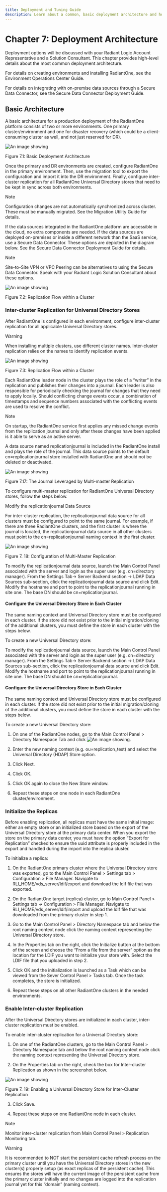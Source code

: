 ```yaml
---
title: Deployment and Tuning Guide
description: Learn about a common, basic deployment architecture and how to configure inter-cluster replication.
---
```


# Chapter 7: Deployment Architecture

Deployment options will be discussed with your Radiant Logic Account Representative and a Solution Consultant.  This chapter provides high-level details about the most common deployment architecture.

For details on creating environments and installing RadiantOne, see the Environment Operations Center Guide.

For details on integrating with on-premise data sources through a Secure Data Connector, see the Secure Data Connector Deployment Guide.

## Basic Architecture

A basic architecture for a production deployment of the RadiantOne platform consists of two or more environments. One primary cluster/environment and one for disaster recovery (which could be a client-consuming cluster as well, and not just reserved for DR).

![An image showing ](Media/Image7.1.jpg)
 
Figure 7.1: Basic Deployment Architecture

Once the primary and DR environments are created, configure RadiantOne in the primary environment. Then, use the migration tool to export the configuration and import it into the DR environment. Finally, configure inter-cluster replication for all RadiantOne Universal Directory stores that need to be kept in sync across both environments.

>[!note]
>Configuration changes are not automatically synchronized across cluster. These must be manually migrated. See the Migration Utility Guide for details.

If the data sources integrated in the RadiantOne platform are accessible in the cloud, no extra components are needed. If the data sources are deployed on-premises or inside a different network than the SaaS service, use a Secure Data Connector. These options are depicted in the diagram below. See the Secure Data Connector Deployment Guide for details.

>[!note]
>Site-to-Site VPN or VPC Peering can be alternatives to using the Secure Data Connector. Speak with your Radiant Logic Solution Consultant about these options.

![An image showing ](Media/Image7.26.jpg)
 
Figure 7.2: Replication Flow within a Cluster

### Inter-cluster Replication for Universal Directory Stores

After RadiantOne is configured in each environment, configure inter-cluster replication for all applicable Universal Directory stores.

>[!warning]
>When installing multiple clusters, use different cluster names. Inter-cluster replication relies on the names to identify replication events.  

![An image showing ](Media/Image7.27.jpg)
 
Figure 7.3: Replication Flow within a Cluster

Each RadiantOne leader node in the cluster plays the role of a “writer” in the replication and publishes their changes into a journal. Each leader is also responsible for periodically checking the journal for changes that they need to apply locally. Should conflicting change events occur, a combination of timestamps and sequence numbers associated with the conflicting events are used to resolve the conflict.

>[!note]
>On startup, the RadiantOne service first applies any missed change events from the replication journal and only after these changes have been applied is it able to serve as an active server.

A data source named replicationjournal is included in the RadiantOne install and plays the role of the journal. This data source points to the default cn=replicationjournal store installed with RadiantOne and should not be deleted or deactivated. 

![An image showing ](Media/Image7.28.jpg)
 
Figure 7.17: The Journal Leveraged by Multi-master Replication

To configure multi-master replication for RadiantOne Universal Directory stores, follow the steps below.

Modify the replicationjournal Data Source

For inter-cluster replication, the replicationjournal data source for all clusters must be configured to point to the same journal. For example, if there are three RadiantOne clusters, and the first cluster is where the journal is located, the replicationjournal data source in all other clusters must point to the cn=replicationjournal naming context in the first cluster.

![An image showing ](Media/Image7.29.jpg)

Figure 7. 18: Configuration of Multi-Master Replication

To modify the replicationjournal data source, launch the Main Control Panel associated with the server and login as the super user (e.g. cn=directory manager). From the Settings Tab-> Server Backend section -> LDAP Data Sources sub-section, click the replicationjournal data source and click Edit. Modify the hostname and port to point to the replicationjournal running in site one. The base DN should be cn=replicationjournal.

#### Configure the Universal Directory Store in Each Cluster

The same naming context and Universal Directory store must be configured in each cluster. If the store did not exist prior to the initial migration/cloning of the additional clusters, you must define the store in each cluster with the steps below.

To create a new Universal Directory store:

To modify the replicationjournal data source, launch the Main Control Panel associated with the server and login as the super user (e.g. cn=directory manager). From the Settings Tab-> Server Backend section -> LDAP Data Sources sub-section, click the replicationjournal data source and click Edit. Modify the hostname and port to point to the replicationjournal running in site one. The base DN should be cn=replicationjournal.

#### Configure the Universal Directory Store in Each Cluster

The same naming context and Universal Directory store must be configured in each cluster. If the store did not exist prior to the initial migration/cloning of the additional clusters, you must define the store in each cluster with the steps below.

To create a new Universal Directory store:

1.	On one of the RadiantOne nodes, go to the Main Control Panel > Directory Namespace Tab and click  ![An image showing ](Media/plus-sign.jpg).

2.	Enter the new naming context (e.g. ou=replication_test) and select the Universal Directory (HDAP) Store option. 

3.	Click Next.

4.	Click OK.

5.	Click OK again to close the New Store window.

6.	Repeat these steps on one node in each RadiantOne cluster/environment.

### Initialize the Replicas

Before enabling replication, all replicas must have the same initial image: either an empty store or an initialized store based on the export of the Universal Directory store at the primary data center. When you export the store on the primary data center, you must have the option “Export for Replication” checked to ensure the uuid attribute is properly included in the export and handled during the import into the replica cluster.

To initialize a replica:

1.	On the RadiantOne primary cluster where the Universal Directory store was exported, go to the Main Control Panel > Settings tab > Configuration > File Manager. Navigate to RLI_HOME/vds_server/ldif/export and download the ldif file that was exported.

2.	On the RadiantOne target (replica) cluster, go to Main Control Panel > Settings tab -> Configuration > File Manager. Navigate to RLI_HOME/vds_server/ldif/import and upload the ldif file that was downloaded from the primary cluster in step 1.

3.	Go to the Main Control Panel > Directory Namespace tab and below the root naming context node click the naming context representing the Universal Directory store.

4.	In the Properties tab on the right, click the Initialize button at the bottom of the screen and choose the “From a file from the server” option as the location for the LDIF you want to initialize your store with. Select the LDIF file that you uploaded in step 2.

5.	Click OK and the initialization is launched as a Task which can be viewed from the Sever Control Panel > Tasks tab. Once the task completes, the store is initialized.

6.	Repeat these steps on all other RadiantOne clusters in the needed environments.

### Enable Inter-cluster Replication

After the Universal Directory stores are initialized in each cluster, inter-cluster replication must be enabled. 

To enable inter-cluster replication for a Universal Directory store:

1.	On one of the RadiantOne clusters, go to the Main Control Panel > Directory Namespace tab and below the root naming context node click the naming context representing the Universal Directory store.

2.	On the Properties tab on the right, check the box for Inter-cluster Replication as shown in the screenshot below. 

![An image showing ](Media/Image7.30.jpg)

Figure 7. 19: Enabling a Universal Directory Store for Inter-Cluster Replication

3.	Click Save.

4.	Repeat these steps on one RadiantOne node in each cluster.

>[!note]
>Monitor inter-cluster replication from Main Control Panel > Replication Monitoring tab.

>[!warning]
>It is recommended to NOT start the persistent cache refresh process on the primary cluster until you have the Universal Directory stores in the new cluster(s) properly setup (as exact replicas of the persistent cache). This ensures the stores will have the current image of the persistent cache from the primary cluster initially and no changes are logged into the replication journal yet for this “domain” (naming context).
